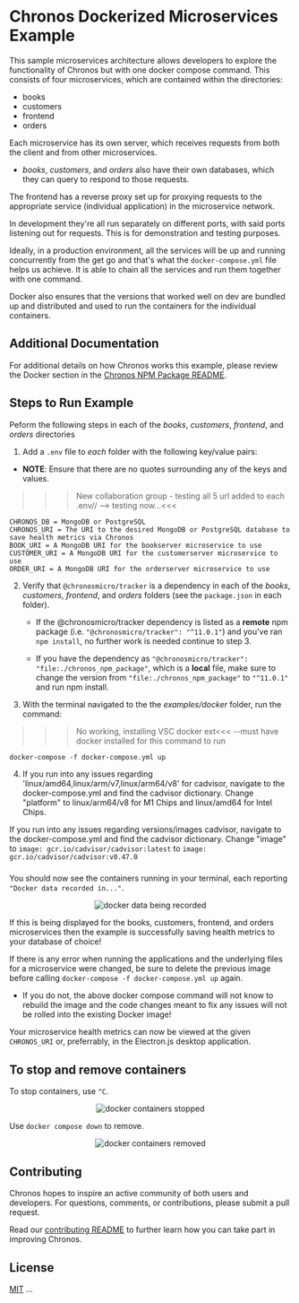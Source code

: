 # Chronos Dockerized Microservices Example

This sample microservices architecture allows developers to explore the functionality of Chronos but with one docker compose command. This consists of four microservices, which are contained within the directories:

- books
- customers
- frontend
- orders

Each microservice has its own server, which receives requests from both the client and from other microservices.

- _books_, _customers_, and _orders_ also have their own databases, which they can query to respond to those requests.

The frontend has a reverse proxy set up for proxying requests to the appropriate service (individual application) in the microservice network.

In development they're all run separately on different ports, with said ports listening out for requests. This is for demonstration and testing purposes.

Ideally, in a production environment, all the services will be up and running concurrently from the get go and that's what the `docker-compose.yml` file helps us achieve. It is able to chain all the services and run them together with one command.

Docker also ensures that the versions that worked well on dev are bundled up and distributed and used to run the containers for the individual containers.

## Additional Documentation

For additional details on how Chronos works this example, please review the Docker section in the [Chronos NPM Package README](../../chronos_npm_package/README.md).

## Steps to Run Example

Peform the following steps in each of the _books_, _customers_, _frontend_, and _orders_ directories

1. Add a `.env` file to _each_ folder with the following key/value pairs:

- **NOTE**: Ensure that there are no quotes surrounding any of the keys and values.

> > > New collaboration group - testing all 5 url added to each .env// --> testing now...<<<

```
CHRONOS_DB = MongoDB or PostgreSQL
CHRONOS_URI = The URI to the desired MongoDB or PostgreSQL database to save health metrics via Chronos
BOOK_URI = A MongoDB URI for the bookserver microservice to use
CUSTOMER_URI = A MongoDB URI for the customerserver microservice to use
ORDER_URI = A MongoDB URI for the orderserver microservice to use
```

2.  Verify that `@chronosmicro/tracker` is a dependency in each of the _books_, _customers_, _frontend_, and _orders_ folders (see the `package.json` in each folder).

    - If the @chronosmicro/tracker dependency is listed as a **remote** npm package (i.e. `"@chronosmicro/tracker": "^11.0.1"`) and you've ran `npm install`, no further work is needed continue to step 3.

    - If you have the dependency as
      `"@chronosmicro/tracker": "file:./chronos_npm_package"`, which is a **local** file, make sure to change the version from `"file:./chronos_npm_package"` to `"^11.0.1"` and run npm install.

3.  With the terminal navigated to the the _examples/docker_ folder, run the command:

> > > No working, installing VSC docker ext<<< --must have docker installed for this command to run

```
docker-compose -f docker-compose.yml up
```

4. If you run into any issues regarding 'linux/amd64,linux/arm/v7,linux/arm64/v8' for cadvisor, navigate to the docker-compose.yml and find the cadvisor dictionary. Change "platform" to linux/arm64/v8 for M1 Chips and linux/amd64 for Intel Chips.

If you run into any issues regarding versions/images cadvisor, navigate to the docker-compose.yml and find the cadvisor dictionary. Change "image" to `image: gcr.io/cadvisor/cadvisor:latest` to `image: gcr.io/cadvisor/cadvisor:v0.47.0`

###

You should now see the containers running in your terminal, each reporting `"Docker data recorded in..."`.

<p align="center">
  <img alt="docker data being recorded" src="../../assets/examples_docker_data.png">
</p>

If this is being displayed for the books, customers, frontend, and orders microservices then the example is successfully saving health metrics to your database of choice!

If there is any error when running the applications and the underlying files for a microservice were changed, be sure to delete the previous image before calling `docker-compose -f docker-compose.yml up` again.

- If you do not, the above docker compose command will not know to rebuild the image and the code changes meant to fix any issues will not be rolled into the existing Docker image!

Your microservice health metrics can now be viewed at the given `CHRONOS_URI` or, preferrably, in the Electron.js desktop application.

## To stop and remove containers

To stop containers, use `^C`.

<p align="center">
  <img alt="docker containers stopped" src="../../assets/examples_docker_stop.png">
</p>

Use `docker compose down` to remove.

<p align="center">
  <img alt="docker containers removed" src="../../assets/examples_docker_removed.png">
</p>

## Contributing

Chronos hopes to inspire an active community of both users and developers. For questions, comments, or contributions, please submit a pull request.

Read our [contributing README](../../CONTRIBUTING.md) to further learn how you can take part in improving Chronos.

## License

[MIT](https://github.com/oslabs-beta/Chronos/blob/master/LICENSE.md)
...
